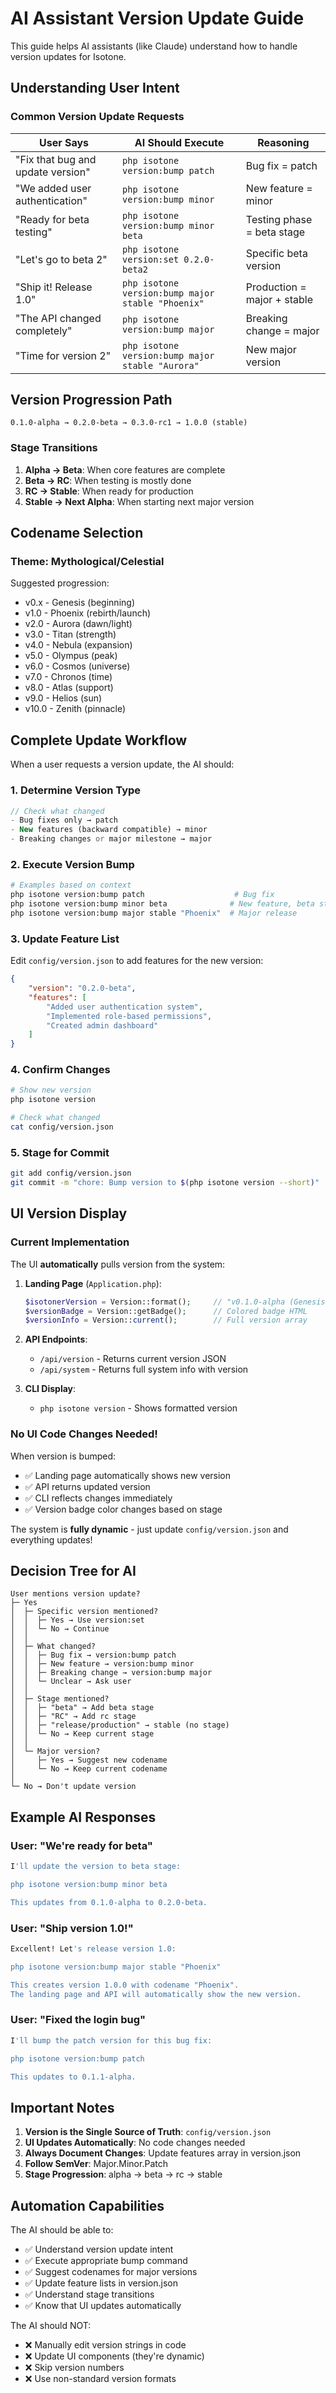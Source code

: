 # AI Assistant Version Update Guide

This guide helps AI assistants (like Claude) understand how to handle version updates for Isotone.

## Understanding User Intent

### Common Version Update Requests

| User Says | AI Should Execute | Reasoning |
|-----------|------------------|-----------|
| "Fix that bug and update version" | `php isotone version:bump patch` | Bug fix = patch |
| "We added user authentication" | `php isotone version:bump minor` | New feature = minor |
| "Ready for beta testing" | `php isotone version:bump minor beta` | Testing phase = beta stage |
| "Let's go to beta 2" | `php isotone version:set 0.2.0-beta2` | Specific beta version |
| "Ship it! Release 1.0" | `php isotone version:bump major stable "Phoenix"` | Production = major + stable |
| "The API changed completely" | `php isotone version:bump major` | Breaking change = major |
| "Time for version 2" | `php isotone version:bump major stable "Aurora"` | New major version |

## Version Progression Path

```
0.1.0-alpha → 0.2.0-beta → 0.3.0-rc1 → 1.0.0 (stable)
```

### Stage Transitions

1. **Alpha → Beta**: When core features are complete
2. **Beta → RC**: When testing is mostly done
3. **RC → Stable**: When ready for production
4. **Stable → Next Alpha**: When starting next major version

## Codename Selection

### Theme: Mythological/Celestial

Suggested progression:
- v0.x - Genesis (beginning)
- v1.0 - Phoenix (rebirth/launch)
- v2.0 - Aurora (dawn/light)
- v3.0 - Titan (strength)
- v4.0 - Nebula (expansion)
- v5.0 - Olympus (peak)
- v6.0 - Cosmos (universe)
- v7.0 - Chronos (time)
- v8.0 - Atlas (support)
- v9.0 - Helios (sun)
- v10.0 - Zenith (pinnacle)

## Complete Update Workflow

When a user requests a version update, the AI should:

### 1. Determine Version Type

```php
// Check what changed
- Bug fixes only → patch
- New features (backward compatible) → minor
- Breaking changes or major milestone → major
```

### 2. Execute Version Bump

```bash
# Examples based on context
php isotone version:bump patch                    # Bug fix
php isotone version:bump minor beta              # New feature, beta stage
php isotone version:bump major stable "Phoenix"  # Major release
```

### 3. Update Feature List

Edit `config/version.json` to add features for the new version:

```json
{
    "version": "0.2.0-beta",
    "features": [
        "Added user authentication system",
        "Implemented role-based permissions",
        "Created admin dashboard"
    ]
}
```

### 4. Confirm Changes

```bash
# Show new version
php isotone version

# Check what changed
cat config/version.json
```

### 5. Stage for Commit

```bash
git add config/version.json
git commit -m "chore: Bump version to $(php isotone version --short)"
```

## UI Version Display

### Current Implementation

The UI **automatically** pulls version from the system:

1. **Landing Page** (`Application.php`):
   ```php
   $isotonerVersion = Version::format();     // "v0.1.0-alpha (Genesis)"
   $versionBadge = Version::getBadge();      // Colored badge HTML
   $versionInfo = Version::current();        // Full version array
   ```

2. **API Endpoints**:
   - `/api/version` - Returns current version JSON
   - `/api/system` - Returns full system info with version

3. **CLI Display**:
   - `php isotone version` - Shows formatted version

### No UI Code Changes Needed!

When version is bumped:
- ✅ Landing page automatically shows new version
- ✅ API returns updated version
- ✅ CLI reflects changes immediately
- ✅ Version badge color changes based on stage

The system is **fully dynamic** - just update `config/version.json` and everything updates!

## Decision Tree for AI

```
User mentions version update?
├─ Yes
│  ├─ Specific version mentioned?
│  │  ├─ Yes → Use version:set
│  │  └─ No → Continue
│  │
│  ├─ What changed?
│  │  ├─ Bug fix → version:bump patch
│  │  ├─ New feature → version:bump minor
│  │  ├─ Breaking change → version:bump major
│  │  └─ Unclear → Ask user
│  │
│  ├─ Stage mentioned?
│  │  ├─ "beta" → Add beta stage
│  │  ├─ "RC" → Add rc stage
│  │  ├─ "release/production" → stable (no stage)
│  │  └─ No → Keep current stage
│  │
│  └─ Major version?
│     ├─ Yes → Suggest new codename
│     └─ No → Keep current codename
│
└─ No → Don't update version
```

## Example AI Responses

### User: "We're ready for beta"
```bash
I'll update the version to beta stage:

php isotone version:bump minor beta

This updates from 0.1.0-alpha to 0.2.0-beta.
```

### User: "Ship version 1.0!"
```bash
Excellent! Let's release version 1.0:

php isotone version:bump major stable "Phoenix"

This creates version 1.0.0 with codename "Phoenix".
The landing page and API will automatically show the new version.
```

### User: "Fixed the login bug"
```bash
I'll bump the patch version for this bug fix:

php isotone version:bump patch

This updates to 0.1.1-alpha.
```

## Important Notes

1. **Version is the Single Source of Truth**: `config/version.json`
2. **UI Updates Automatically**: No code changes needed
3. **Always Document Changes**: Update features array in version.json
4. **Follow SemVer**: Major.Minor.Patch
5. **Stage Progression**: alpha → beta → rc → stable

## Automation Capabilities

The AI should be able to:
- ✅ Understand version update intent
- ✅ Execute appropriate bump command
- ✅ Suggest codenames for major versions
- ✅ Update feature lists in version.json
- ✅ Understand stage transitions
- ✅ Know that UI updates automatically

The AI should NOT:
- ❌ Manually edit version strings in code
- ❌ Update UI components (they're dynamic)
- ❌ Skip version numbers
- ❌ Use non-standard version formats